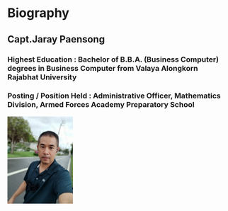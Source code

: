 # Biography
## Capt.Jaray Paensong 
### Highest Education : Bachelor of B.B.A. (Business Computer) degrees in Business Computer from Valaya Alongkorn Rajabhat University
### Posting / Position Held : Administrative Officer, Mathematics Division, Armed Forces Academy Preparatory School
<table>
<img src="ray2.jpg" width="148">
</table>
